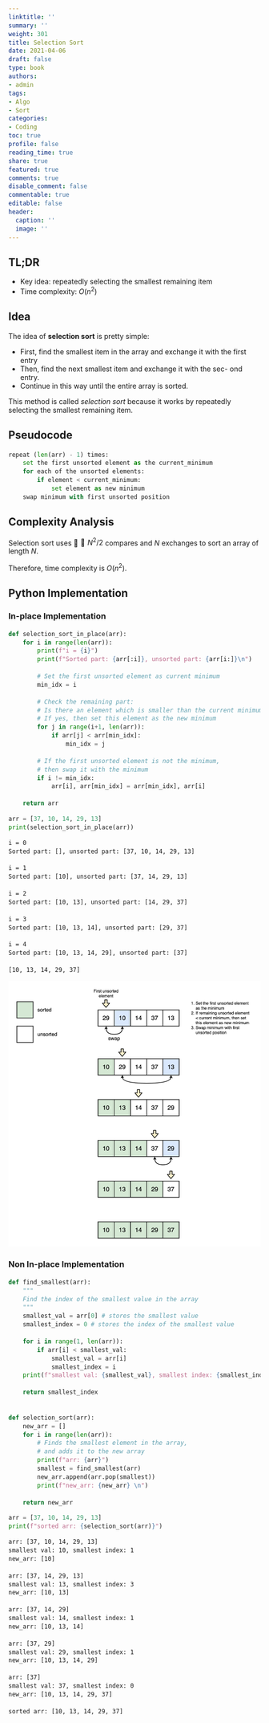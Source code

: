 ```yaml
---
linktitle: ''
summary: ''
weight: 301
title: Selection Sort
date: 2021-04-06
draft: false
type: book
authors:
- admin
tags:
- Algo
- Sort
categories:
- Coding
toc: true
profile: false
reading_time: true
share: true
featured: true
comments: true
disable_comment: false
commentable: true
editable: false
header:
  caption: ''
  image: ''
---
```


## TL;DR

- Key idea: repeatedly selecting the smallest remaining item
- Time complexity: $O(n^2)$

## Idea

The idea of **selection sort** is pretty simple:

- First, find the smallest item in the array and exchange it with the first entry
- Then, find the next smallest item and exchange it with the sec- ond entry.
- Continue in this way until the entire array is sorted.

This method is called *selection sort* because it works by repeatedly selecting the smallest remaining item.

## Pseudocode

```python
repeat (len(arr) - 1) times:
    set the first unsorted element as the current_minimum
    for each of the unsorted elements:
        if element < current_minimum:
            set element as new minimum
    swap minimum with first unsorted position
```

## Complexity Analysis

Selection sort uses 􏰐$\sim N^{2}/2$ compares and $N$ exchanges to sort an array of length $N$.

Therefore, time complexity is $O(n^2)$.

## Python Implementation

###  In-place Implementation

```python
def selection_sort_in_place(arr):
    for i in range(len(arr)):
        print(f"i = {i}")
        print(f"Sorted part: {arr[:i]}, unsorted part: {arr[i:]}\n")

        # Set the first unsorted element as current minimum
        min_idx = i 

        # Check the remaining part:
        # Is there an element which is smaller than the current minimum?
        # If yes, then set this element as the new minimum
        for j in range(i+1, len(arr)):
            if arr[j] < arr[min_idx]:
                min_idx = j
        
        # If the first unsorted element is not the minimum,
        # then swap it with the minimum
        if i != min_idx:
            arr[i], arr[min_idx] = arr[min_idx], arr[i]

    return arr
```

```python
arr = [37, 10, 14, 29, 13]
print(selection_sort_in_place(arr))
```

```txt
i = 0
Sorted part: [], unsorted part: [37, 10, 14, 29, 13]

i = 1
Sorted part: [10], unsorted part: [37, 14, 29, 13]

i = 2
Sorted part: [10, 13], unsorted part: [14, 29, 37]

i = 3
Sorted part: [10, 13, 14], unsorted part: [29, 37]

i = 4
Sorted part: [10, 13, 14, 29], unsorted part: [37]

[10, 13, 14, 29, 37]
```

<img src="https://raw.githubusercontent.com/EckoTan0804/upic-repo/master/uPic/selection_sort.png" alt="selection_sort" style="zoom:67%;" />



### Non In-place Implementation

```python
def find_smallest(arr):
    """
    Find the index of the smallest value in the array
    """
    smallest_val = arr[0] # stores the smallest value
    smallest_index = 0 # stores the index of the smallest value

    for i in range(1, len(arr)):
        if arr[i] < smallest_val:
            smallest_val = arr[i]
            smallest_index = i
    print(f"smallest val: {smallest_val}, smallest index: {smallest_index}")

    return smallest_index


def selection_sort(arr):
    new_arr = []
    for i in range(len(arr)):
        # Finds the smallest element in the array,
        # and adds it to the new array
        print(f"arr: {arr}")
        smallest = find_smallest(arr)
        new_arr.append(arr.pop(smallest))
        print(f"new_arr: {new_arr} \n")

    return new_arr
```

```python
arr = [37, 10, 14, 29, 13]
print(f"sorted arr: {selection_sort(arr)}")
```

```txt
arr: [37, 10, 14, 29, 13]
smallest val: 10, smallest index: 1
new_arr: [10] 

arr: [37, 14, 29, 13]
smallest val: 13, smallest index: 3
new_arr: [10, 13] 

arr: [37, 14, 29]
smallest val: 14, smallest index: 1
new_arr: [10, 13, 14] 

arr: [37, 29]
smallest val: 29, smallest index: 1
new_arr: [10, 13, 14, 29] 

arr: [37]
smallest val: 37, smallest index: 0
new_arr: [10, 13, 14, 29, 37] 

sorted arr: [10, 13, 14, 29, 37]
```